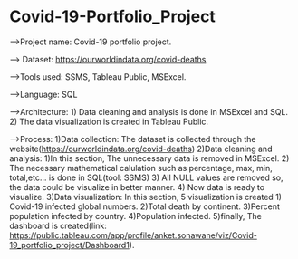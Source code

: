 # Covid-19-Portfolio_Project

-->Project name: Covid-19 portfolio project.

--> Dataset: https://ourworldindata.org/covid-deaths

-->Tools used: SSMS, Tableau Public, MSExcel.

-->Language: SQL

-->Architecture: 
                 1) Data cleaning and analysis is done in MSExcel and SQL.
                 2) The data visualization is created in Tableau Public.
                 
-->Process:
                 1)Data collection: The dataset is collected through the website(https://ourworldindata.org/covid-deaths)
                 2)Data cleaning and analysis:
                      1)In this section, The unnecessary data is removed in MSExcel.
                      2) The necessary mathematical calulation such as percentage, max, min, total,etc... is done in SQL(tool: SSMS)
                      3) All NULL values are removed so, the data could be visualize in better manner.
                      4) Now data is ready to visualize.
                 3)Data visualization: In this section, 5 visualization is created
                      1) Covid-19 infected global numbers.
                      2)Total death by continent.
                      3)Percent population infected by country.
                      4)Population infected.
                      5)finally, The dashboard is created(link: https://public.tableau.com/app/profile/anket.sonawane/viz/Covid-19_portfolio_project/Dashboard1).
